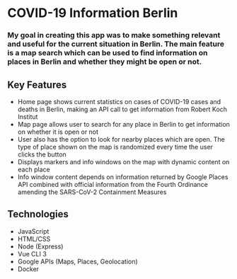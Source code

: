 # COVID-19 Information Berlin

### My goal in creating this app was to make something relevant and useful for the current situation in Berlin. The main feature is a map search which can be used to find information on places in Berlin and whether they might be open or not.

## Key Features

  * Home page shows current statistics on cases of COVID-19 cases and deaths in Berlin, making an API call to get information from Robert Koch Institut
  * Map page allows user to search for any place in Berlin to get information on whether it is open or not
  * User also has the option to look for nearby places which are open. The type of place shown on the map is randomized every time the user clicks the button
  * Displays markers and info windows on the map with dynamic content on each place
  * Info window content depends on information returned by Google Places API combined with official information from the Fourth Ordinance amending the SARS-CoV-2 Containment Measures 
  
  
 ## Technologies
 
   * JavaScript
   * HTML/CSS
   * Node (Express)
   * Vue CLI 3
   * Google APIs (Maps, Places, Geolocation)
   * Docker
